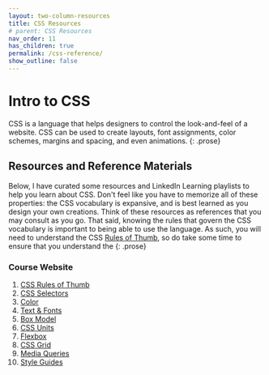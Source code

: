 ```yaml
---
layout: two-column-resources
title: CSS Resources
# parent: CSS Resources
nav_order: 11
has_children: true
permalink: /css-reference/
show_outline: false
---
```


# Intro to CSS
CSS is a language that helps designers to control the look-and-feel of a website. CSS can be used to create layouts, font assignments, color schemes, margins and spacing, and even animations.
{: .prose}

## Resources and Reference Materials
Below, I have curated some resources and LinkedIn Learning playlists to help you learn about CSS. Don't feel like you have to memorize all of these properties: the CSS vocabulary is expansive, and is best learned as you design your own creations. Think of these resources as references that you may consult as you go. That said, knowing the rules that govern the CSS vocabulary is important to being able to use the language. As such, you will need to understand the CSS [Rules of Thumb](rules_of_thumb.html), so do take some time to ensure that you understand the
{: .prose}

### Course Website
1. [CSS Rules of Thumb]({{site.baseurl}}/css-reference/rules-of-thumb/)
1. [CSS Selectors]({{site.baseurl}}/css-reference/selectors/)
1. [Color]({{site.baseurl}}/css-reference/color/)
1. [Text & Fonts]({{site.baseurl}}/css-reference/fonts/)
1. [Box Model]({{site.baseurl}}/css-reference/box-model/)
1. [CSS Units]({{site.baseurl}}/css-reference/units/)
1. [Flexbox]({{site.baseurl}}/css-reference/flexbox/)
1. [CSS Grid]({{site.baseurl}}/css-reference/css-grid/)
1. [Media Queries]({{site.baseurl}}/css-reference/media-queries/)
1. [Style Guides]({{site.baseurl}}/css-reference/style-guides/)

